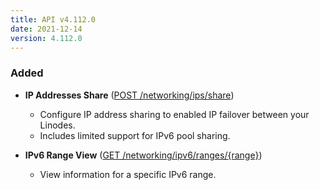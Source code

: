 ```yaml
---
title: API v4.112.0
date: 2021-12-14
version: 4.112.0
---
```


### Added

- **IP Addresses Share** ([POST /networking/ips/share](/docs/api/networking/ip-addresses-share/))
    - Configure IP address sharing to enabled IP failover between your Linodes.
    - Includes limited support for IPv6 pool sharing.

- **IPv6 Range View** ([GET /networking/ipv6/ranges/{range}](/docs/api/networking/ipv/6-range-view))
    - View information for a specific IPv6 range.
